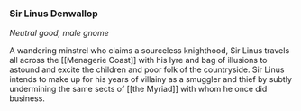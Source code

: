 ### Sir Linus Denwallop

_Neutral good, male gnome_

A wandering minstrel who claims a sourceless knighthood, Sir Linus travels all across the [[Menagerie Coast]] with his lyre and bag of illusions to astound and excite the children and poor folk of the countryside. Sir Linus intends to make up for his years of villainy as a smuggler and thief by subtly undermining the same sects of [[the Myriad]] with whom he once did business.